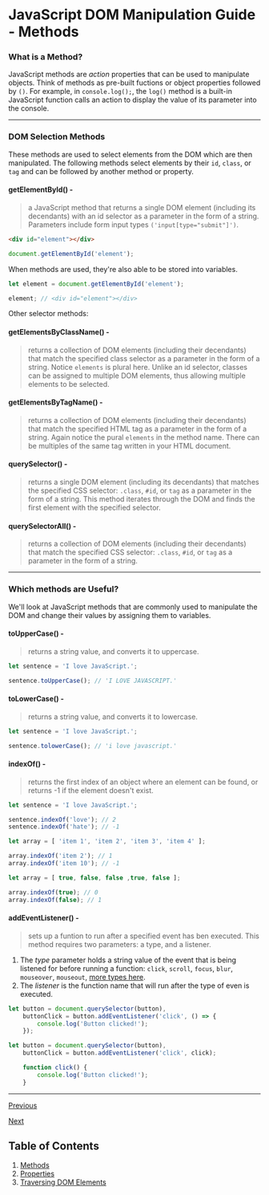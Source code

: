 # JavaScript DOM Manipulation Guide - Methods

### **What is a Method?**

JavaScript methods are *action* properties that can be used to manipulate objects. Think of methods as pre-built fuctions or object properties followed by `()`. For example, in `console.log();`, the `log()` method is a built-in JavaScript function calls an action to display the value of its parameter into the console.

***

### **DOM Selection Methods**

These methods are used to select elements from the DOM which are then manipulated. The following methods select elements by their `id`, `class`, or `tag` and can be followed by another method or property.


#### getElementById() -
> a JavaScript method that returns a single DOM element (including its decendants) with an id selector as a parameter in the form of a string. Parameters include form input types `('input[type="submit"]')`.

```HTML
<div id="element"></div> 
```

```javascript
document.getElementById('element');
```

When methods are used, they're also able to be stored into variables.

```javascript
let element = document.getElementById('element');

element; // <div id="element"></div> 
```

Other selector methods:

#### getElementsByClassName() -

>returns a collection of DOM elements (including their decendants) that match the specified class selector as a parameter in the form of a string. Notice `elements` is plural here. Unlike an id selector, classes can be assigned to multiple DOM elements, thus allowing multiple elements to be selected.



#### getElementsByTagName() -

>returns a collection of DOM elements (including their decendants) that match the specified HTML tag as a parameter in the form of a string. Again notice the pural `elements` in the method name. There can be multiples of the same tag written in your HTML document.

#### querySelector() -

>returns a single DOM element (including its decendants) that matches the specified CSS selector: `.class`, `#id`, or `tag` as a parameter in the form of a string. This method iterates through the DOM and finds the first element with the specified selector.

#### querySelectorAll() -

>returns a collection of DOM elements (including their decendants) that match the specified CSS selector: `.class`, `#id`, or `tag` as a parameter in the form of a string.

***
### **Which methods are Useful?**

We'll look at JavaScript methods that are commonly used to manipulate the DOM and change their values by assigning them to variables.

#### toUpperCase() -

> returns a string value, and converts it to uppercase.

```javascript
let sentence = 'I love JavaScript.';

sentence.toUpperCase(); // 'I LOVE JAVASCRIPT.'
```

#### toLowerCase() -

> returns a string value, and converts it to lowercase.

```javascript
let sentence = 'I love JavaScript.';

sentence.tolowerCase(); // 'i love javascript.'
```

#### indexOf() -

> returns the first index of an object where an element can be found, or returns -1 if the element doesn't exist.

```javascript
let sentence = 'I love JavaScript.';

sentence.indexOf('love'); // 2
sentence.indexOf('hate'); // -1
```

```javascript
let array = [ 'item 1', 'item 2', 'item 3', 'item 4' ];

array.indexOf('item 2'); // 1
array.indexOf('item 10'); // -1
```

```javascript
let array = [ true, false, false ,true, false ];

array.indexOf(true); // 0
array.indexOf(false); // 1
```

#### addEventListener() -

> sets up a funtion to run after a specified event has ben executed. This method requires two parameters: a type, and a listener.

1. The *type* parameter holds a string value of the event that is being listened for before running a function: `click`, `scroll`, `focus`, `blur`, `mouseover`, `mouseout`, [more types here](https://developer.mozilla.org/en-US/docs/Web/Events "Full list of web events").
2. The *listener* is the function name that will run after the type of even is executed.

```javascript
let button = document.querySelector(button),
    buttonClick = button.addEventListener('click', () => {
        console.log('Button clicked!');
    });
```

```javascript
let button = document.querySelector(button),
    buttonClick = button.addEventListener('click', click);

    function click() {
        console.log('Button clicked!');
    }
```



<!-- #### removeEventListener() -

> definition and example. -->
***

[Previous](/README.md "Home")

[Next](/JavaScript%20DOM%20Manipulation%20Guide/2%20-%20Properties.md "2 - Properties")

## Table of Contents

1. [Methods](/JavaScript%20DOM%20Manipulation%20Guide/1%20-%20Methods.md "1 - Methods")
2. [Properties](/JavaScript%20DOM%20Manipulation%20Guide/2%20-%20Properties.md "2 - Properties")
3. [Traversing DOM Elements](/JavaScript%20DOM%20Manipulation%20Guide/3%20-%20Traversing%20DOM%20Elements.md "3 - Traversing DOM Elements")